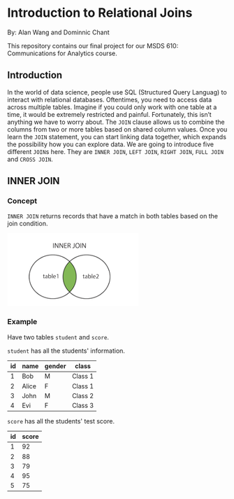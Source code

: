 # Introduction to Relational Joins 

By: Alan Wang and Dominnic Chant

This repository contains our final project for our MSDS 610: Communications for Analytics course.

## Introduction

In the world of data science, people use SQL (Structured Query Languag) to interact with relational databases. Oftentimes, you need to access data across multiple tables. Imagine if you could only work with one table at a time, it would be extremely restricted and painful. Fortunately, this isn’t anything we have to worry about. The `JOIN` clause allows us to combine the columns from two or more tables based on shared column values. Once you learn the `JOIN` statement, you can start linking data together, which expands the possibility how you can explore data. We are going to introduce five different `JOIN`s here. They are `INNER JOIN`, `LEFT JOIN`, `RIGHT JOIN`, `FULL JOIN` and `CROSS JOIN`. 

## INNER JOIN

### Concept

`INNER JOIN` returns records that have a match in both tables based on the join condition.

<img src=figures/inner_join.png width=300>

### Example

Have two tables `student` and `score`.

`student` has all the students' information. 

 id | name | gender | class
------------ | ------------- | ------------- | -------------
1 | Bob | M | Class 1
2 | Alice | F | Class 1
3 | John | M | Class 2
4 | Evi | F | Class 3

`score` has all the students' test score.

 id | score
------------ | -------------
1 | 92
2 | 88
3 | 79
4 | 95
5 | 75